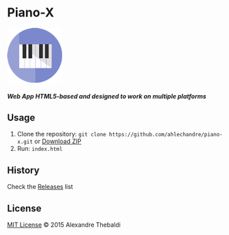 # Piano-X
![Piano-X icon](https://github.com/ahlechandre/piano-x/blob/master/public/icons/icon128x128.png)


##### Web App HTML5-based and designed to work on multiple platforms

## Usage
1. Clone the repository: ```git clone https://github.com/ahlechandre/piano-x.git``` or [Download ZIP](https://github.com/ahlechandre/piano-x/archive/master.zip) 
2. Run: ```index.html```

## History 

Check the [Releases](https://github.com/ahlechandre/piano-x/releases) list

## License

[MIT License](https://github.com/ahlechandre/piano-x/blob/master/LICENSE) © 2015 Alexandre Thebaldi 
